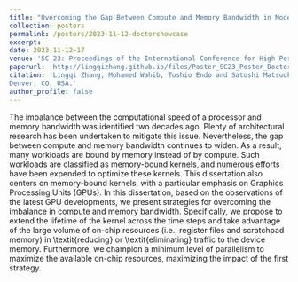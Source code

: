 ```yaml
---
title: "Overcoming the Gap Between Compute and Memory Bandwidth in Modern GPUs"
collection: posters
permalink: /posters/2023-11-12-doctorshowcase
excerpt: 
date: 2023-11-12~17
venue: 'SC 23: Proceedings of the International Conference for High Performance Computing, Networking, Storage and Analysis'
paperurl: 'http://lingqizhang.github.io/files/Poster_SC23_Poster_DoctorShowCase.pdf'
citation: 'Lingqi Zhang, Mohamed Wahib, Toshio Endo and Satoshi Matsuoka, "Scaling Distributed Deep Learning Workloads beyond the Memory Capacity with KARMA," In The International Conference for High Performance Computing, Networking, Storage and Analysis (SC ’23), November 12–17, 2023,
Denver, CO, USA.'
author_profile: false
---
```


The imbalance between the computational speed of a processor and memory bandwidth was identified two decades ago. Plenty of architectural research has been undertaken to mitigate this issue. Nevertheless, the gap between compute and memory bandwidth continues to widen. As a result, many workloads are bound by memory instead of by compute. Such workloads are classified as memory-bound kernels, and numerous efforts have been expended to optimize these kernels. This dissertation also centers on memory-bound kernels, with a particular emphasis on Graphics Processing Units (GPUs). In this dissertation, based on the observations of the latest GPU developments, we present strategies for overcoming the imbalance in compute and memory bandwidth. Specifically, we propose to extend the lifetime of the kernel across the time steps and take advantage of the large volume of on-chip resources (i.e., register files and scratchpad memory) in \textit{reducing} or \textit{eliminating} traffic to the device memory. Furthermore, we champion a minimum level of parallelism to maximize the available on-chip resources, maximizing the impact of the first strategy.

<!-- Parallel computing techniques have been introduced into digital image correlation (DIC) in recent years and leads to a surge in computation speed. The graphics processing unit (GPU)-based parallel computing demonstrated a surprising effect on accelerating the iterative subpixel DIC, compared with CPU-based parallel computing. In this paper, the performances of the two kinds of parallel computing techniques are compared for the previously proposed path-independent DIC method, in which the initial guess for the inverse compositional Gauss-Newton (IC-GN) algorithm at each point of interest (POI) is estimated through the fast Fourier transform-based cross-correlation (FFT-CC) algorithm. Based on the performance evaluation, a heterogeneous parallel computing (HPC) model is proposed with hybrid mode of parallelisms in order to combine the computing power of GPU and multicore CPU. A scheme of trial computation test is developed to optimize the configuration of the HPC model on a specific computer. The proposed HPC model shows excellent performance on a middle-end desktop computer for real-time subpixel DIC with high resolution of more than 10000 POIs per frame. -->
